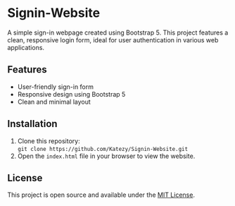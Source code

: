 # Signin-Website

A simple sign-in webpage created using Bootstrap 5. This project features a clean, responsive login form, ideal for user authentication in various web applications.

## Features
- User-friendly sign-in form
- Responsive design using Bootstrap 5
- Clean and minimal layout

## Installation
1. Clone this repository:  
   `git clone https://github.com/Katezy/Signin-Website.git`
2. Open the `index.html` file in your browser to view the website.

## License
This project is open source and available under the [MIT License](LICENSE).
